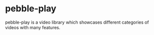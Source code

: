 # pebble-play
 pebble-play is a video library which showcases different categories of videos with many features.
